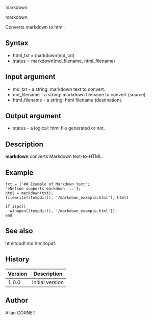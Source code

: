 



markdown


markdown

Converts markdown to html.

## Syntax

- html_txt = markdown(md_txt)
- status = markdown(md_filename, html_filename)

## Input argument

 - md_txt - a string: markdown text to convert.
 - md_filename - a string: markdown filename to convert (source).
 - html_filename - a string: html filename (destination).

## Output argument

 - status - a logical: html file generated or not.

## Description


  <p><b>markdown</b> converts Markdown text-to-HTML.</p>


## Example

```Nelson
txt = {'## Example of Markdown text';
'>Nelson supports markdown ...'};
html = markdown(txt);
filewrite([tempdir(), '/markdown_example.html'], html)

if ispc()
  winopen([tempdir(), '/markdown_example.html']);
end
```

## See also

htmltopdf.md htmltopdf.
## History

|Version|Description|
|------|------|
|1.0.0|initial version|


## Author

Allan CORNET



